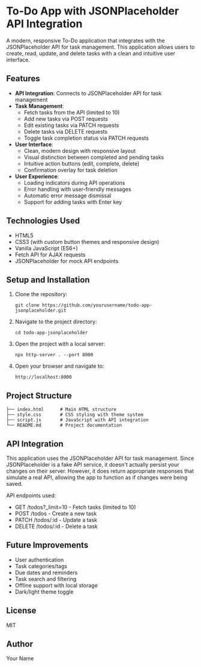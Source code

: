 # To-Do App with JSONPlaceholder API Integration

A modern, responsive To-Do application that integrates with the JSONPlaceholder API for task management. This application allows users to create, read, update, and delete tasks with a clean and intuitive user interface.

## Features

- **API Integration**: Connects to JSONPlaceholder API for task management
- **Task Management**:
  - Fetch tasks from the API (limited to 10)
  - Add new tasks via POST requests
  - Edit existing tasks via PATCH requests
  - Delete tasks via DELETE requests
  - Toggle task completion status via PATCH requests
- **User Interface**:
  - Clean, modern design with responsive layout
  - Visual distinction between completed and pending tasks
  - Intuitive action buttons (edit, complete, delete)
  - Confirmation overlay for task deletion
- **User Experience**:
  - Loading indicators during API operations
  - Error handling with user-friendly messages
  - Automatic error message dismissal
  - Support for adding tasks with Enter key

## Technologies Used

- HTML5
- CSS3 (with custom button themes and responsive design)
- Vanilla JavaScript (ES6+)
- Fetch API for AJAX requests
- JSONPlaceholder for mock API endpoints

## Setup and Installation

1. Clone the repository:
   ```
   git clone https://github.com/yourusername/todo-app-jsonplaceholder.git
   ```

2. Navigate to the project directory:
   ```
   cd todo-app-jsonplaceholder
   ```

3. Open the project with a local server:
   ```
   npx http-server . --port 8000
   ```

4. Open your browser and navigate to:
   ```
   http://localhost:8000
   ```

## Project Structure

```
├── index.html      # Main HTML structure
├── style.css       # CSS styling with theme system
├── script.js       # JavaScript with API integration
└── README.md       # Project documentation
```

## API Integration

This application uses the JSONPlaceholder API for task management. Since JSONPlaceholder is a fake API service, it doesn't actually persist your changes on their server. However, it does return appropriate responses that simulate a real API, allowing the app to function as if changes were being saved.

API endpoints used:
- GET /todos?_limit=10 - Fetch tasks (limited to 10)
- POST /todos - Create a new task
- PATCH /todos/:id - Update a task
- DELETE /todos/:id - Delete a task

## Future Improvements

- User authentication
- Task categories/tags
- Due dates and reminders
- Task search and filtering
- Offline support with local storage
- Dark/light theme toggle

## License

MIT

## Author

Your Name